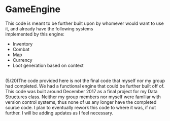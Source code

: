 # GameEngine
This code is meant to be further built upon by whomever would want to use it, and already have the following systems  
implemented by this engine:  
- Inventory
- Combat
- Map
- Currency
- Loot generation based on context  

<br/>(5/20)The code provided here is not the final code that myself nor my group had completed. We had a functional
engine that could be further built off of. This code was built around December 2017 as a final project for my Data Structures class.
Neither my group members nor myself were familiar with version control systems, thus none of us any longer have the completed source code.
I plan to eventually rework this code to where it was, if not further. I will be adding updates as I feel necessary.
